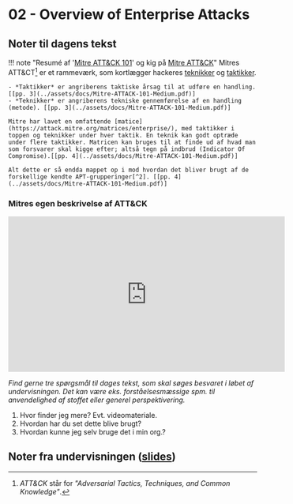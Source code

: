 # 02 - Overview of Enterprise Attacks

## Noter til dagens tekst

!!! note "Resumé af '[Mitre ATT&CK 101](../assets/docs/Mitre-ATTACK-101-Medium.pdf)' og kig på [Mitre ATT&CK](https://attack.mitre.org)"
    Mitres ATT&CT[^1] er et rammeværk, som kortlægger hackeres [teknikker](http://attack.mitre.org/techniques/enterprise/) og [taktikker](https://attack.mitre.org/tactics/enterprise/).    

    - *Taktikker* er angriberens taktiske årsag til at udføre en handling. [[pp. 3](../assets/docs/Mitre-ATTACK-101-Medium.pdf)]    
    - *Teknikker* er angriberens tekniske gennemførelse af en handling (metode). [[pp. 3](../assets/docs/Mitre-ATTACK-101-Medium.pdf)]    

    Mitre har lavet en omfattende [matice](https://attack.mitre.org/matrices/enterprise/), med taktikker i toppen og teknikker under hver taktik. En teknik kan godt optræde under flere taktikker. Matricen kan bruges til at finde ud af hvad man som forsvarer skal kigge efter; altså tegn på indbrud (Indicator Of Compromise).[[pp. 4](../assets/docs/Mitre-ATTACK-101-Medium.pdf)]    

    Alt dette er så endda mappet op i mod hvordan det bliver brugt af de forskellige kendte APT-grupperinger[^2]. [[pp. 4](../assets/docs/Mitre-ATTACK-101-Medium.pdf)]

### Mitres egen beskrivelse af ATT&CK

<center><iframe width="560" height="315" src="https://www.youtube.com/embed/EsvUUCrbhIE" frameborder="0" allow="accelerometer; autoplay; encrypted-media; gyroscope; picture-in-picture" allowfullscreen></iframe></center>

*Find gerne tre spørgsmål til dages tekst, som skal søges besvaret i løbet af undervisningen. Det kan være eks. forståelsesmæssige spm. til anvendelighed af stoffet eller generel perspektivering.*

1. Hvor finder jeg mere? Evt. videomateriale.
2. Hvordan har du set dette blive brugt?
3. Hvordan kunne jeg selv bruge det i min org.?

## Noter fra undervisningen ([slides](https://github.com/kramse/security-courses/blob/master/courses/system-and-software/system-security/2-overview-enterprise-attacks.pdf))



[^1]: *ATT&CK* står for *"Adversarial Tactics, Techniques, and Common Knowledge"*.  
[^2]: *APT* står for *Advanced Persistent Threat*.
